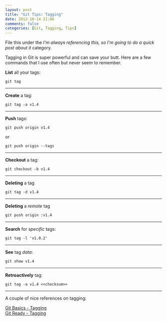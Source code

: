 ```yaml
---
layout: post
title: "Git Tips: Tagging"
date: 2012-10-14 21:06
comments: false
categories: [Git, Tagging, Tips]
---
```


File this under the _I'm always referencing this, so I'm going to do a
quick post about it_ category.

Tagging in Git is super powerful and can save your butt. Here are a few
commands that I use often but never seem to remember.

**List** all your tags:

`git tag`

----

**Create** a tag:

`git tag -a v1.4`

----

**Push** tags:

`git push origin v1.4`

or

`git push origin --tags`

----

**Checkout** a tag:

`git checkout -b v1.4`

----

**Deleting** a tag

`git tag -d v1.4`

----

**Deleting** a _remote_ tag

`git push origin :v1.4`

----

**Search** for _specific_ tags:

`git tag -l 'v1.0.2'`

----

**See** tag _data_:

`git show v1.4`

----

**Retroactively** tag:

`git tag -a v1.4 <<checksum>>`

----

A couple of nice references on tagging:

[Git Basics - Tagging](http://git-scm.com/book/en/Git-Basics-Tagging)  
[Git Ready - Tagging](http://gitready.com/beginner/2009/02/03/tagging.html)

